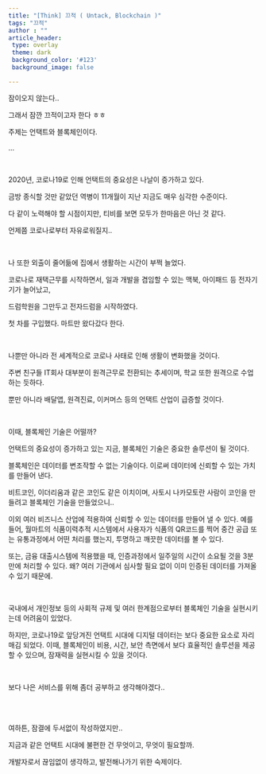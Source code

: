 ```yaml
---
title: "[Think] 끄적 ( Untack, Blockchain )"
tags: "끄적"
author : ""
article_header:
 type: overlay
 theme: dark
 background_color: '#123'
 background_image: false

---
```




잠이오지 않는다..

그래서 잠깐 끄적이고자 한다 ㅎㅎ

주제는 언택트와 블록체인이다.

...

<br>

2020년, 코로나19로 인해 언택트의 중요성은 나날이 증가하고 있다.

금방 종식할 것만 같았던 역병이 11개월이 지난 지금도 매우 심각한 수준이다.

다 같이 노력해야 할 시점이지만, 티비를 보면 모두가 한마음은 아닌 것 같다.

언제쯤 코로나로부터 자유로워질지..

<br>

나 또한 외출이 줄어듦에 집에서 생활하는 시간이 부쩍 늘었다.

코로나로 재택근무를 시작하면서, 일과 개발을 겸임할 수 있는 맥북, 아이패드 등 전자기기가 늘어났고,

드럼학원을 그만두고 전자드럼을 시작하였다.

첫 차를 구입했다. 마트만 왔다갔다 한다.

<br>

나뿐만 아니라 전 세계적으로 코로나 사태로 인해 생활이 변화했을 것이다.

주변 친구들 IT회사 대부분이 원격근무로 전환되는 추세이며, 학교 또한 원격으로 수업하는 듯하다.

뿐만 아니라 배달앱, 원격진료, 이커머스 등의 언택트 산업이 급증할 것이다.

<br>

이때, 블록체인 기술은 어떨까?

언택트의 중요성이 증가하고 있는 지금, 블록체인 기술은 중요한 솔루션이 될 것이다.

블록체인은 데이터를 변조작할 수 없는 기술이다. 이로써 데이터에 신뢰할 수 있는 가치를 만들어 낸다.

비트코인, 이더리움과 같은 코인도 같은 이치이며, 사토시 나카모토란 사람이 코인을 만들려고 블록체인 기술을 만들었으니..

이외 여러 비즈니스 산업에 적용하여 신뢰할 수 있는 데이터를 만들어 낼 수 있다. 예를 들어, 월마트의 식품이력추적 시스템에서 사용자가 식품의 QR코드를 찍어 중간 공급 또는 유통과정에서 어떤 처리를 했는지, 투명하고 깨끗한 데이터를 볼 수 있다. 

또는, 금융 대출시스템에 적용했을 때, 인증과정에서 일주일의 시간이 소요될 것을 3분 만에 처리할 수 있다. 왜? 여러 기관에서 심사할 필요 없이 이미 인증된 데이터를 가져올 수 있기 때문에.

<br>

국내에서 개인정보 등의 사회적 규제 및 여러 한계점으로부터 블록체인 기술을 실현시키는데 어려움이 있었다.



하지만, 코로나19로 앞당겨진 언택트 시대에 디지털 데이터는 보다 중요한 요소로 자리매김 되었다. 이때, 블록체인이 비용, 시간, 보안 측면에서 보다 효율적인 솔루션을 제공할 수 있으며, 잠재력을 실현시킬 수 있을 것이다.

<Br>

보다 나은 서비스를 위해 좀더 공부하고 생각해야겠다..

<br><br>

여하튼, 잠결에 두서없이 작성하였지만..

지금과 같은 언택트 시대에 불편한 건 무엇이고, 무엇이 필요할까.



개발자로서 끊임없이 생각하고, 발전해나가기 위한 숙제이다.

<br>

<br>

<br>

